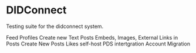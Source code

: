 # DIDConnect

Testing suite for the didconnect system.

Feed
Profiles
Create new Text Posts
Embeds, Images, External Links in Posts
Create New Posts
Likes 
self-host PDS intertgration 
Account Migration
